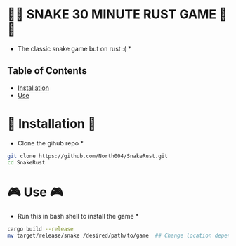 # 🐍🐍 SNAKE 30 MINUTE RUST GAME 🐍🐍
* The classic snake game but on rust :( *

## Table of Contents
 - [Installation](#installation)
 - [Use](#use)

# 🚀 Installation 🚀
* Clone the gihub repo *
 ```bash
git clone https://github.com/North004/SnakeRust.git
cd SnakeRust
```

# 🎮 Use 🎮
* Run this in bash shell to install the game *
```bash
cargo build --release
mv target/release/snake /desired/path/to/game  ## Change location depending on your prefereance
```
